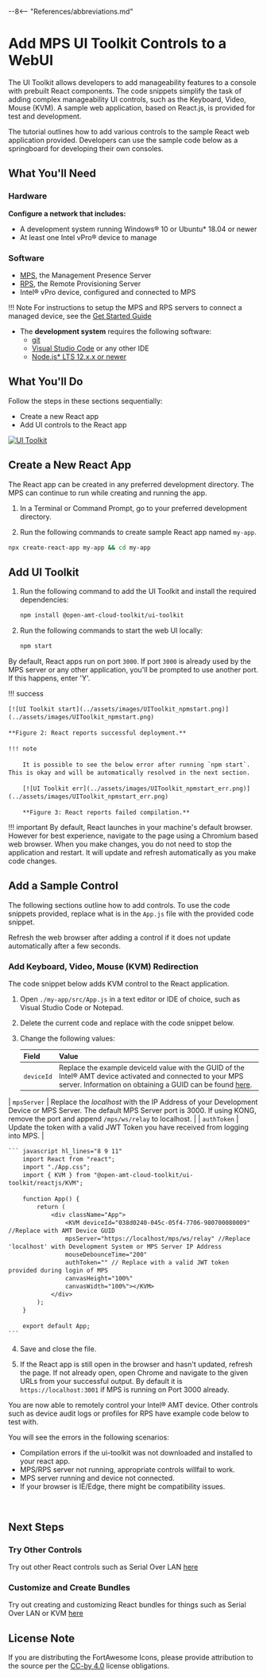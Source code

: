--8<-- "References/abbreviations.md"
# Add MPS UI Toolkit Controls to a WebUI

The UI Toolkit allows developers to add manageability features to a console with prebuilt React components. The code snippets simplify the task of adding complex manageability UI controls, such as the Keyboard, Video, Mouse (KVM). A sample web application, based on React.js, is provided for test and development. 

The tutorial outlines how to add various controls to the sample React web application provided. Developers can use the sample code below as a springboard for developing their own consoles.

## What You'll Need

### Hardware

**Configure a network that includes:**

- A development system running Windows® 10 or Ubuntu* 18.04 or newer
- At least one Intel vPro® device to manage

### Software

- [MPS](https://github.com/open-amt-cloud-toolkit/MPS), the Management Presence Server
- [RPS](https://github.com/open-amt-cloud-toolkit/RCS), the Remote Provisioning Server
- Intel&reg; vPro device, configured and connected to MPS

!!! Note
    For instructions to setup the MPS and RPS servers to connect a managed device, see the [Get Started Guide](../Docker/overview.md)

- The **development system** requires the following software:
    - [git](https://git-scm.com/)
    - [Visual Studio Code](https://code.visualstudio.com/) or any other IDE
    - [Node.js* LTS 12.x.x or newer](https://nodejs.org/)
  

## What You'll Do
Follow the steps in these sections sequentially: 

- Create a new React app
- Add UI controls to the React app


[![UI Toolkit](../assets/images/HelloWorld.png)](../assets/images/HelloWorld.png)

## Create a New React App

The React app can be created in any preferred development directory. The MPS can continue to run while creating and running the app.

1. In a Terminal or Command Prompt, go to your preferred development directory. 

2. Run the following commands to create sample React app named `my-app`.

  ``` bash
  npx create-react-app my-app && cd my-app
  ```

## Add UI Toolkit

1. Run the following command to add the UI Toolkit and install the required dependencies:

    ``` bash
    npm install @open-amt-cloud-toolkit/ui-toolkit
    ```

2. Run the following commands to start the web UI locally:

    ``` bash
    npm start
    ```

By default, React apps run on port `3000`. If port `3000` is already used by the MPS server or any other application, you'll be prompted to use another port. If this happens, enter 'Y'.

!!! success

    [![UI Toolkit start](../assets/images/UIToolkit_npmstart.png)](../assets/images/UIToolkit_npmstart.png)

    **Figure 2: React reports successful deployment.**

    !!! note

        It is possible to see the below error after running `npm start`. This is okay and will be automatically resolved in the next section.

        [![UI Toolkit err](../assets/images/UIToolkit_npmstart_err.png)](../assets/images/UIToolkit_npmstart_err.png)

        **Figure 3: React reports failed compilation.**

!!! important
    By default, React launches in your machine's default browser. However for best experience, navigate to the page using a Chromium based web browser.
    When you make changes, you do not need to stop the application and restart. It will update and refresh automatically as you make code changes.


## Add a Sample Control
The following sections outline how to add controls. To use the code snippets provided, replace what is in the `App.js` file with the provided code snippet.

Refresh the web browser after adding a control if it does not update automatically after a few seconds.

### Add Keyboard, Video, Mouse (KVM) Redirection 

The code snippet below adds KVM control to the React application. 

1. Open `./my-app/src/App.js` in a text editor or IDE of choice, such as Visual Studio Code or Notepad.

2. Delete the current code and replace with the code snippet below.

3. Change the following values:

    | Field       |  Value   |
    | :----------- | :-------------- |
    | `deviceId` | Replace the example deviceId value with the GUID of the Intel® AMT device activated and connected to your MPS server. Information on obtaining a GUID can be found [here](../Topics/guids.md). |
| `mpsServer` | Replace the *localhost* with the IP Address of your Development Device or MPS Server. The default MPS Server port is 3000. If using KONG, remove the port and append `/mps/ws/relay`  to localhost. |
    | `authToken` | Update the token with a valid JWT Token you have received from logging into MPS. |


    ``` javascript hl_lines="8 9 11"
        import React from "react";
        import "./App.css";
        import { KVM } from "@open-amt-cloud-toolkit/ui-toolkit/reactjs/KVM";

        function App() {
            return (
                <div className="App">
                    <KVM deviceId="038d0240-045c-05f4-7706-980700080009" //Replace with AMT Device GUID
                    mpsServer="https://localhost/mps/ws/relay" //Replace 'localhost' with Development System or MPS Server IP Address
                    mouseDebounceTime="200"
                    authToken="" // Replace with a valid JWT token provided during login of MPS
                    canvasHeight="100%"
                    canvasWidth="100%"></KVM>
                </div>
            );
        }

        export default App;
    ```


4. Save and close the file.

5. If the React app is still open in the browser and hasn't updated, refresh the page. If not already open, open Chrome and navigate to the given URLs from your successful output. By default it is `https://localhost:3001` if MPS is running on Port 3000 already.


You are now able to remotely control your Intel® AMT device. Other controls such as device audit logs or profiles for RPS have example code below to test with.


You will see the errors in the following scenarios:

- Compilation errors if the ui-toolkit was not downloaded and installed to your react app.
- MPS/RPS server not running, appropriate controls willfail to work.
- MPS server running and device not connected.
- If your browser is IE/Edge, there might be compatibility issues.

<br>

## Next Steps

### Try Other Controls

Try out other React controls such as Serial Over LAN [here](../UIToolkit/Controls/serialOverLANControl.md)

### Customize and Create Bundles

Try out creating and customizing React bundles for things such as Serial Over LAN or KVM [here](../UIToolkit/Bundles/kvm.md)


## License Note

If you are distributing the FortAwesome Icons, please provide attribution to the source per the [CC-by 4.0](https://creativecommons.org/licenses/by/4.0/deed.ast) license obligations.
